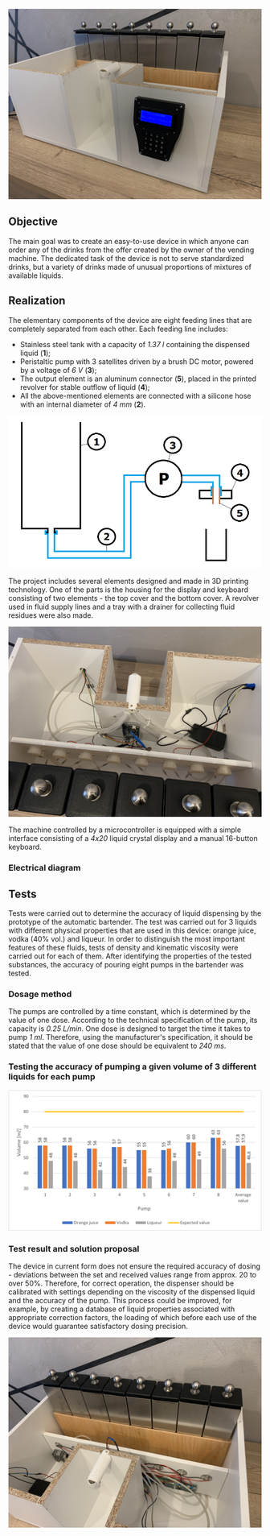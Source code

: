 ![Front of the device](/docs/frontOfTheDevice.jpg)

## **Objective**
The main goal was to create an easy-to-use device in which anyone can order any of the drinks from the offer created by the owner of the vending machine. The dedicated task of the device is not to serve standardized drinks, but a variety of drinks made of unusual proportions of mixtures of available liquids.
## **Realization**
The elementary components of the device are eight feeding lines that are completely separated from each other. Each feeding line includes:
* Stainless steel tank with a capacity of *1.37 l* containing the dispensed liquid (**1**);
* Peristaltic pump with 3 satellites driven by a brush DC motor, powered by a voltage of *6 V* (**3**);
* The output element is an aluminum connector (**5**), placed in the printed revolver for stable outflow of liquid (**4**);
* All the above-mentioned elements are connected with a silicone hose with an internal diameter of *4 mm* (**2**).

![Single feeding line](/docs/feedingLine.png)

The project includes several elements designed and made in 3D printing technology. One of the parts is the housing for the display and keyboard consisting of two elements - the top cover and the bottom cover. A revolver used in fluid supply lines and a tray with a drainer for collecting fluid residues were also made.

![Back of the device](/docs/backOfTheDevice.jpg)

The machine controlled by a microcontroller is equipped with a simple interface consisting of a *4x20* liquid crystal display and a manual 16-button keyboard.
### **Electrical diagram**



## **Tests**
Tests were carried out to determine the accuracy of liquid dispensing by the prototype of the automatic bartender. The test was carried out for 3 liquids with different physical properties that are used in this device: orange juice, vodka (40% vol.) and liqueur. In order to distinguish the most important features of these fluids, tests of density and kinematic viscosity were carried out for each of them. After identifying the properties of the tested substances, the accuracy of pouring eight pumps in the bartender was tested.
### **Dosage method**
The pumps are controlled by a time constant, which is determined by the value of one dose. According to the technical specification of the pump, its capacity is *0.25 L/min*. One dose is designed to target the time it takes to pump *1 ml*. Therefore, using the manufacturer's specification, it should be stated that the value of one dose should be equivalent to *240 ms*.
### **Testing the accuracy of pumping a given volume of 3 different liquids for each pump**

![Testing the accuracy of pumping a given volume of 3 different liquids for each pump](/docs/dosingTest.png)

### **Test result and solution proposal**
The device in current form does not ensure the required accuracy of dosing - deviations between the set and received values range from approx. 20 to over 50%. Therefore, for correct operation, the dispenser should be calibrated with settings depending on the viscosity of the dispensed liquid and the accuracy of the pump. This process could be improved, for example, by creating a database of liquid properties associated with appropriate correction factors, the loading of which before each use of the device would guarantee satisfactory dosing precision.

![Above the device](/docs/aboveTheDevice.jpg)